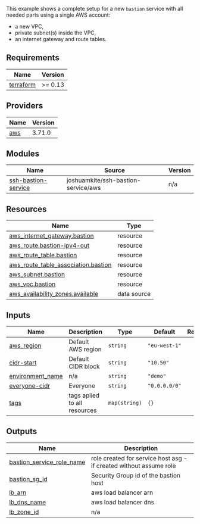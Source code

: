 This example shows a complete setup for a new `bastion` service with all needed parts using a single AWS account:

* a new VPC,
* private subnet(s) inside the VPC,
* an internet gateway and route tables.

## Requirements

| Name | Version |
|------|---------|
| <a name="requirement_terraform"></a> [terraform](#requirement\_terraform) | >= 0.13 |

## Providers

| Name | Version |
|------|---------|
| <a name="provider_aws"></a> [aws](#provider\_aws) | 3.71.0 |

## Modules

| Name | Source | Version |
|------|--------|---------|
| <a name="module_ssh-bastion-service"></a> [ssh-bastion-service](#module\_ssh-bastion-service) | joshuamkite/ssh-bastion-service/aws | n/a |

## Resources

| Name | Type |
|------|------|
| [aws_internet_gateway.bastion](https://registry.terraform.io/providers/hashicorp/aws/latest/docs/resources/internet_gateway) | resource |
| [aws_route.bastion-ipv4-out](https://registry.terraform.io/providers/hashicorp/aws/latest/docs/resources/route) | resource |
| [aws_route_table.bastion](https://registry.terraform.io/providers/hashicorp/aws/latest/docs/resources/route_table) | resource |
| [aws_route_table_association.bastion](https://registry.terraform.io/providers/hashicorp/aws/latest/docs/resources/route_table_association) | resource |
| [aws_subnet.bastion](https://registry.terraform.io/providers/hashicorp/aws/latest/docs/resources/subnet) | resource |
| [aws_vpc.bastion](https://registry.terraform.io/providers/hashicorp/aws/latest/docs/resources/vpc) | resource |
| [aws_availability_zones.available](https://registry.terraform.io/providers/hashicorp/aws/latest/docs/data-sources/availability_zones) | data source |

## Inputs

| Name | Description | Type | Default | Required |
|------|-------------|------|---------|:--------:|
| <a name="input_aws_region"></a> [aws\_region](#input\_aws\_region) | Default AWS region | `string` | `"eu-west-1"` | no |
| <a name="input_cidr-start"></a> [cidr-start](#input\_cidr-start) | Default CIDR block | `string` | `"10.50"` | no |
| <a name="input_environment_name"></a> [environment\_name](#input\_environment\_name) | n/a | `string` | `"demo"` | no |
| <a name="input_everyone-cidr"></a> [everyone-cidr](#input\_everyone-cidr) | Everyone | `string` | `"0.0.0.0/0"` | no |
| <a name="input_tags"></a> [tags](#input\_tags) | tags aplied to all resources | `map(string)` | `{}` | no |

## Outputs

| Name | Description |
|------|-------------|
| <a name="output_bastion_service_role_name"></a> [bastion\_service\_role\_name](#output\_bastion\_service\_role\_name) | role created for service host asg - if created without assume role |
| <a name="output_bastion_sg_id"></a> [bastion\_sg\_id](#output\_bastion\_sg\_id) | Security Group id of the bastion host |
| <a name="output_lb_arn"></a> [lb\_arn](#output\_lb\_arn) | aws load balancer arn |
| <a name="output_lb_dns_name"></a> [lb\_dns\_name](#output\_lb\_dns\_name) | aws load balancer dns |
| <a name="output_lb_zone_id"></a> [lb\_zone\_id](#output\_lb\_zone\_id) | n/a |
